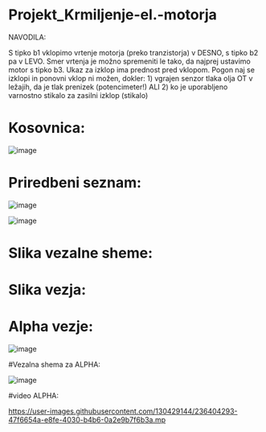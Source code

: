 # Projekt_Krmiljenje-el.-motorja
NAVODILA:

S tipko b1 vklopimo vrtenje motorja (preko tranzistorja) v DESNO, s tipko b2 pa v LEVO. Smer vrtenja je možno spremeniti le tako, da najprej ustavimo motor s tipko b3. Ukaz za izklop ima prednost pred vklopom. Pogon naj se izklopi in ponovni vklop ni možen, dokler: 1) vgrajen senzor tlaka olja OT v ležajih, da je tlak prenizek (potencimeter!) ALI 2) ko je uporabljeno varnostno stikalo za zasilni izklop (stikalo)

# Kosovnica:

![image](https://user-images.githubusercontent.com/130429144/234213890-24e8e6ac-76f1-4a02-a1ba-3a353765a9c3.png)


# Priredbeni seznam:

![image](https://user-images.githubusercontent.com/71507657/230553413-31104cee-6663-4b43-9c57-ee7d5bd4f6c4.png)

![image](https://user-images.githubusercontent.com/71507657/230557650-b1e7ecc7-5513-4dc7-9ae5-ad02be32f100.png)

# Slika vezalne sheme:

# Slika vezja:

# Alpha vezje:

![image](https://user-images.githubusercontent.com/71507657/236387229-65090ec3-c347-4144-9d18-9070262fd689.png)

#Vezalna shema za ALPHA:

![image](https://user-images.githubusercontent.com/130429144/236389037-dcc63d81-f5e4-429d-9bd3-f3a39239f565.png)

#video ALPHA:


https://user-images.githubusercontent.com/130429144/236404293-47f6654a-e8fe-4030-b4b6-0a2e9b7f6b3a.mp
